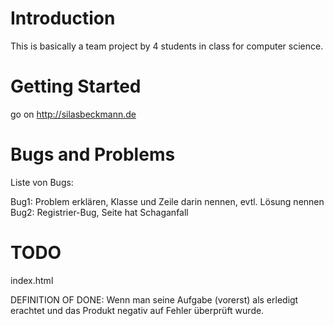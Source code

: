 # Introduction
This is basically a team project by 4 students in class for computer science.
# Getting Started
go on http://silasbeckmann.de
# Bugs and Problems
Liste von Bugs:

Bug1: Problem erklären, Klasse und Zeile darin nennen, evtl. Lösung nennen
Bug2: Registrier-Bug, Seite hat Schaganfall
# TODO
index.html

DEFINITION OF DONE: Wenn man seine Aufgabe (vorerst) als erledigt erachtet und das Produkt negativ auf Fehler überprüft wurde.
